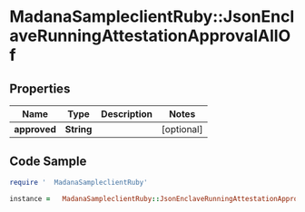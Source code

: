 #   MadanaSampleclientRuby::JsonEnclaveRunningAttestationApprovalAllOf

## Properties

Name | Type | Description | Notes
------------ | ------------- | ------------- | -------------
**approved** | **String** |  | [optional] 

## Code Sample

```ruby
require '  MadanaSampleclientRuby'

instance =   MadanaSampleclientRuby::JsonEnclaveRunningAttestationApprovalAllOf.new(approved: null)
```


